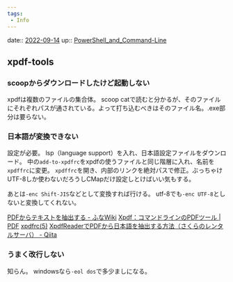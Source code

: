 ```yaml
---
tags:
 - Info
---
```


date:: [2022-09-14](Daily_Note/2022-09-14.md)
up:: [PowerShell_and_Command-Line](../Bar/App/PowerShell_and_Command-Line.md)

## xpdf-tools
### scoopからダウンロードしたけど起動しない
xpdfは複数のファイルの集合体。
scoop catで読むと分かるが、そのファイルにそれぞれパスが通されている。よって打ち込むべきはそのファイル名。.exe部分は要らない。
### 日本語が変換できない
設定が必要。
lsp（language support）を入れ、日本語設定ファイルをダウンロード。
中の`add-to-xpdfrc`をxpdfの使うファイルと同じ階層に入れ、名前を`xpdffrc`に変更。
`xpdffrc`を開き、内部のリンクを絶対パスで修正。ぶっちゃけUTF-8しか使わないだろうしCMapだけ設定しとけばいい気もする。

あとは`-enc Shift-JIS`などとして変換すれば行ける。
utf-8でも`-enc UTF-8`としないと変換してくれない。

[PDFからテキストを抽出する - ふなWiki](https://blue-red.ddo.jp/~ao/wiki/wiki.cgi?page=PDF%A4%AB%A4%E9%A5%C6%A5%AD%A5%B9%A5%C8%A4%F2%C3%EA%BD%D0%A4%B9%A4%EB)
[Xpdf：コマンドラインのPDFツール | PDF](http://pdf-file.nnn2.com/?p=858)
[xpdfrc(5)](http://www.xpdfreader.com/xpdfrc-man.html)
[XpdfReaderでPDFから日本語を抽出する方法（さくらのレンタルサーバ） - Qiita](https://qiita.com/zembutsu/items/b9b6cde59c0c005ec063)

### うまく改行しない
知らん。
windowsなら`-eol dos`で多少ましになる。
